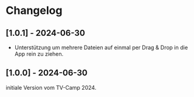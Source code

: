 # Changelog

## [1.0.1] - 2024-06-30

- Unterstützung um mehrere Dateien auf einmal per Drag & Drop in die App rein zu ziehen.

## [1.0.0] - 2024-06-30

initiale Version vom TV-Camp 2024.
